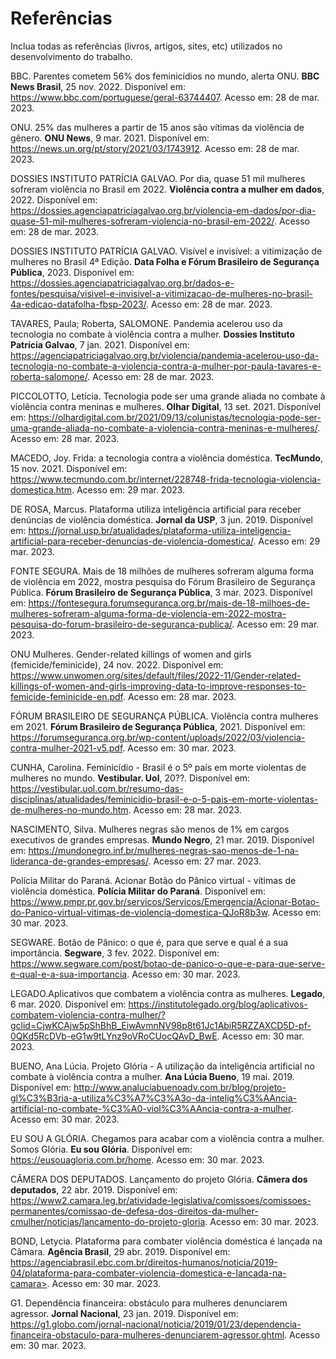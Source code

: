 # Referências

Inclua todas as referências (livros, artigos, sites, etc) utilizados no desenvolvimento do trabalho.

BBC. Parentes cometem 56% dos feminicídios no mundo, alerta ONU. **BBC News Brasil**, 25 nov. 2022. Disponível em: <https://www.bbc.com/portuguese/geral-63744407>. Acesso em: 28 de mar. 2023.

ONU. 25% das mulheres a partir de 15 anos são vítimas da violência de gênero. **ONU News**, 9 mar. 2021. Disponível em: <https://news.un.org/pt/story/2021/03/1743912>. Acesso em: 28 de mar. 2023.

DOSSIES INSTITUTO PATRÍCIA GALVAO. Por dia, quase 51 mil mulheres sofreram violência no Brasil em 2022. **Violência contra a mulher em dados**, 2022. Disponível em: <https://dossies.agenciapatriciagalvao.org.br/violencia-em-dados/por-dia-quase-51-mil-mulheres-sofreram-violencia-no-brasil-em-2022/>. Acesso em: 28 de mar. 2023.

DOSSIES INSTITUTO PATRÍCIA GALVAO. Visível e invisível: a vitimização de mulheres no Brasil 4ª Edição. **Data Folha e Fórum Brasileiro de Segurança Pública**, 2023.  Disponível em: <https://dossies.agenciapatriciagalvao.org.br/dados-e-fontes/pesquisa/visivel-e-invisivel-a-vitimizacao-de-mulheres-no-brasil-4a-edicao-datafolha-fbsp-2023/>. Acesso em: 28 de mar. 2023.

TAVARES, Paula; Roberta, SALOMONE. Pandemia acelerou uso da tecnologia no combate à violência contra a mulher. **Dossies Instituto Patrícia Galvao**, 7 jan. 2021. Disponível em: <https://agenciapatriciagalvao.org.br/violencia/pandemia-acelerou-uso-da-tecnologia-no-combate-a-violencia-contra-a-mulher-por-paula-tavares-e-roberta-salomone/>. Acesso em: 28 de mar. 2023.

PICCOLOTTO, Letícia. Tecnologia pode ser uma grande aliada no combate à violência contra meninas e mulheres. **Olhar Digital**, 13 set. 2021. Disponível em: <https://olhardigital.com.br/2021/09/13/colunistas/tecnologia-pode-ser-uma-grande-aliada-no-combate-a-violencia-contra-meninas-e-mulheres/>. Acesso em: 28 mar. 2023.

MACEDO, Joy. Frida: a tecnologia contra a violência doméstica. **TecMundo**, 15 nov. 2021. Disponível em: <https://www.tecmundo.com.br/internet/228748-frida-tecnologia-violencia-domestica.htm>. Acesso em: 29 mar. 2023.

DE ROSA, Marcus. Plataforma utiliza inteligência artificial para receber denúncias de violência doméstica. **Jornal da USP**, 3 jun. 2019. Disponível em: <https://jornal.usp.br/atualidades/plataforma-utiliza-inteligencia-artificial-para-receber-denuncias-de-violencia-domestica/>. Acesso em: 29 mar. 2023.

FONTE SEGURA. Mais de 18 milhões de mulheres sofreram alguma forma de violência em 2022, mostra pesquisa do Fórum Brasileiro de Segurança Pública. **Fórum Brasileiro de Segurança Pública**, 3 mar. 2023. Disponível em: <https://fontesegura.forumseguranca.org.br/mais-de-18-milhoes-de-mulheres-sofreram-alguma-forma-de-violencia-em-2022-mostra-pesquisa-do-forum-brasileiro-de-seguranca-publica/>. Acesso em: 29 mar. 2023.

ONU Mulheres. Gender-related killings of women and girls (femicide/feminicide), 24 nov. 2022. Disponível em: <https://www.unwomen.org/sites/default/files/2022-11/Gender-related-killings-of-women-and-girls-improving-data-to-improve-responses-to-femicide-feminicide-en.pdf>. Acesso em: 28 mar. 2023.

FÓRUM BRASILEIRO DE SEGURANÇA PÚBLICA. Violência contra mulheres em 2021. **Fórum Brasileiro de Segurança Pública**, 2021. Disponível em: <https://forumseguranca.org.br/wp-content/uploads/2022/03/violencia-contra-mulher-2021-v5.pdf>. Acesso em: 30 mar. 2023.

CUNHA, Carolina. Feminicídio - Brasil é o 5º país em morte violentas de mulheres no mundo. **Vestibular. Uol**, 20??. Disponível em: <https://vestibular.uol.com.br/resumo-das-disciplinas/atualidades/feminicidio-brasil-e-o-5-pais-em-morte-violentas-de-mulheres-no-mundo.htm>. Acesso em: 28 mar. 2023.

NASCIMENTO, Silva. Mulheres negras são menos de 1% em cargos executivos de grandes empresas. **Mundo Negro**, 21 mar. 2019. Disponível em: <https://mundonegro.inf.br/mulheres-negras-sao-menos-de-1-na-lideranca-de-grandes-empresas/>. Acesso em: 27 mar. 2023.

Polícia Militar do Paraná. Acionar Botão do Pânico virtual - vítimas de violência doméstica. **Polícia Militar do Paraná**. Disponível em: <https://www.pmpr.pr.gov.br/servicos/Servicos/Emergencia/Acionar-Botao-do-Panico-virtual-vitimas-de-violencia-domestica-QJoR8b3w>. Acesso em: 30 mar. 2023.

SEGWARE. Botão de Pânico: o que é, para que serve e qual é a sua importância. **Segware**, 3 fev. 2022. Disponível em: https://www.segware.com/post/botao-de-panico-o-que-e-para-que-serve-e-qual-e-a-sua-importancia. Acesso em: 30 mar. 2023.

LEGADO.Aplicativos que combatem a violência contra as mulheres. **Legado**, 6 mar. 2020. Disponível em: <https://institutolegado.org/blog/aplicativos-combatem-violencia-contra-mulher/?gclid=CjwKCAjw5pShBhB_EiwAvmnNV98p8t61Jc1AbiR5RZZAXCD5D-pf-0QKd5RcDVb-eG1w9tLYnz9oVRoCUocQAvD_BwE>. Acesso em: 30 mar. 2023.

BUENO, Ana Lúcia. Projeto Glória - A utilização da inteligência artificial no combate à violência contra a mulher. **Ana Lúcia Bueno**, 19 mai. 2019. Disponível em: <http://www.analuciabuenoadv.com.br/blog/projeto-gl%C3%B3ria-a-utiliza%C3%A7%C3%A3o-da-intelig%C3%AAncia-artificial-no-combate-%C3%A0-viol%C3%AAncia-contra-a-mulher>. Acesso em: 30 mar. 2023.

EU SOU A GLÓRIA. Chegamos para acabar com a violência contra a mulher. Somos Glória. **Eu sou Glória**. Disponível em: <https://eusouagloria.com.br/home>. Acesso em: 30 mar. 2023.

CÂMERA DOS DEPUTADOS. Lançamento do projeto Glória. **Câmera dos deputados**, 22 abr. 2019. Disponível em: <https://www2.camara.leg.br/atividade-legislativa/comissoes/comissoes-permanentes/comissao-de-defesa-dos-direitos-da-mulher-cmulher/noticias/lancamento-do-projeto-gloria>. Acesso em: 30 mar. 2023.

BOND, Letycia. Plataforma para combater violência doméstica é lançada na Câmara. **Agência Brasil**, 29 abr. 2019. Disponível em: https://agenciabrasil.ebc.com.br/direitos-humanos/noticia/2019-04/plataforma-para-combater-violencia-domestica-e-lancada-na-camara>. Acesso em: 30 mar. 2023.

G1. Dependência financeira: obstáculo para mulheres denunciarem agressor. **Jornal Nacional**, 23 jan. 2019. Disponível em: <https://g1.globo.com/jornal-nacional/noticia/2019/01/23/dependencia-financeira-obstaculo-para-mulheres-denunciarem-agressor.ghtml>. Acesso em: 30 mar. 2023.


